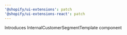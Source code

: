 ```yaml
---
'@shopify/ui-extensions': patch
'@shopify/ui-extensions-react': patch
---
```


Introduces InternalCustomerSegmentTemplate component
